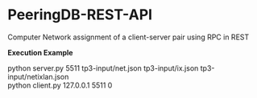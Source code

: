 # PeeringDB-REST-API

Computer Network assignment of a client-server pair using RPC in REST

<b> Execution Example </b>
<br>

python server.py 5511 tp3-input/net.json tp3-input/ix.json tp3-input/netixlan.json<br>
python client.py 127.0.0.1 5511 0
